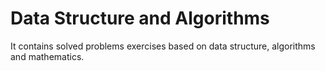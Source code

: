 # Data Structure and Algorithms
It contains solved problems exercises based on data structure, algorithms and mathematics.
